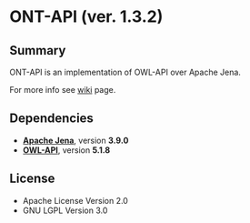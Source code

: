 # ONT-API (ver. 1.3.2)

## Summary
ONT-API is an implementation of OWL-API over Apache Jena.

For more info see [wiki](https://github.com/avicomp/ont-api/wiki) page.
 
## Dependencies
- **[Apache Jena](https://github.com/apache/jena)**, version **3.9.0**
- **[OWL-API](https://github.com/owlcs/owlapi)**, version **5.1.8**

## License
* Apache License Version 2.0
* GNU LGPL Version 3.0

